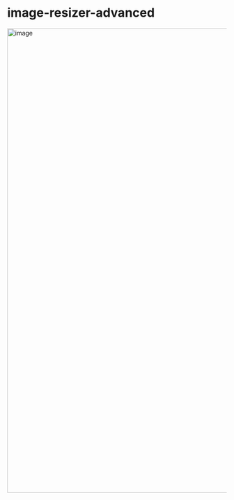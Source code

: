 # image-resizer-advanced

<img width="874" height="1067" alt="image" src="https://github.com/user-attachments/assets/65eccbb4-54d9-452a-abb0-0248997c0e89" />
